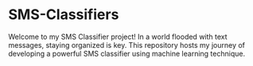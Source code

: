 # SMS-Classifiers
Welcome to my SMS Classifier project! In a world flooded with text messages, staying organized is key. This repository hosts my journey of developing a powerful SMS classifier using machine learning technique.
